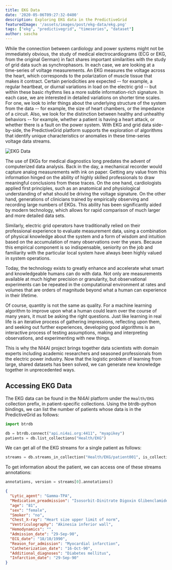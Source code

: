 ```yaml
---
title: EKG Data
date: '2020-05-06T09:27:32-0400'
description: Exploring EKG data in the PredictiveGrid
featuredImage: '/assets/images/post/ekg-data/ekg.png'
tags: ["ekg", "predictivegrid", "timeseries", "dataset"]
author: sascha
---
```


While the connection between cardiology and power systems might not be immediately obvious, the study of medical electrocardiograms (ECG or EKG, from the original German) in fact shares important similarities with the study of grid data such as synchrophasors. In each case, we are looking at a time-series of voltage measurements. An EKG measures the voltage across the heart, which corresponds to the polarization of muscle tissue that makes it contract. Certain periodicities are expected -- for example, a regular heartbeat, or diurnal variations in load on the electric grid -- but within these basic rhythms lies a more subtle information-rich signature. In each case, we are interested in detailed variations on shorter time scales. For one, we look to infer things about the underlying structure of the system from the data -- for example, the size of heart chambers, or the impedance of a circuit. Also, we look for the distinction between healthy and unhealthy behaviors -- for example, whether a patient is having a heart attack, or whether there is a fault on the power system. With EKG and grid data side-by-side, the PredictiveGrid platform supports the exploration of algorithms that identify unique characteristics or anomalies in these time-series voltage data streams.

![EKG Data](/assets/images/post/ekg-data/ekg.png)

The use of EKGs for medical diagnostics long predates the advent of computerized data analysis. Back in the day, a mechanical recorder would capture analog measurements with ink on paper. Getting any value from this information hinged on the ability of highly skilled professionals to draw meaningful conclusions from these traces. On the one hand, cardiologists applied first principles, such as an anatomical and physiological understanding of what should be driving the voltage signature. On the other hand, generations of clinicians trained by empirically observing and recording large numbers of EKGs. This ability has been significantly aided by modern technology, which allows for rapid comparison of much larger and more detailed data sets.

Similarly, electric grid operators have traditionally relied on their professional experience to evaluate measurement data, using a combination of physical knowledge about the system and a form of wisdom and intuition based on the accumulation of many observations over the years. Because this empirical component is so indispensable, seniority on the job and familiarity with the particular local system have always been highly valued in system operations.

Today, the technology exists to greatly enhance and accelerate what smart and knowledgeable humans can do with data. Not only are measurements available at much higher precision or granularity, but observational experiments can be repeated in the computational environment at rates and volumes that are orders of magnitude beyond what a human can experience in their lifetime.

Of course, quantity is not the same as quality. For a machine learning algorithm to improve upon what a human could learn over the course of many years, it must be asking the right questions. Just like learning in real life is an iterative process of gathering impressions, reflecting upon them, and seeking out further experiences, developing good algorithms is an interactive process of testing assumptions, making and interpreting observations, and experimenting with new things.

This is why the NI4AI project brings together data scientists with domain experts including academic researchers and seasoned professionals from the electric power industry. Now that the logistic problem of learning from large, shared datasets has been solved, we can generate new knowledge together in unprecedented ways.

## Accessing EKG Data

The EKG data can be found in the NI4AI platform under the `Health/EKG` collection prefix, in patient-specific collections. Using the btrdb-python bindings, we can list the number of patients whose data is in the PredictiveGrid as follows:

```python
import btrdb

db = btrdb.connect("api.ni4ai.org:4411", "myapikey")
patients = db.list_collections("Health/EKG")
```

We can get all of the EKG streams for a single patient as follows:

```python
streams = db.streams_in_collection("Health/EKG/patient001", is_collection_prefix=False)
```

To get information about the patient, we can access one of these streams annotations:

```python
annotations, version = streams[0].annotations()
```

```json
{
  "Lytic_agent": "Gamma-TPA",
  "Medication_preadmission": "Isosorbit-Dinitrate Digoxin Glibenclamide",
  "age": "81",
  "sex": "female",
  "Smoker": "no",
  "Chest_X-ray": "Heart size upper limit of norm",
  "Ventriculography": "Akinesia inferior wall",
  "Hemodynamics": "",
  "Admission_date": "29-Sep-90",
  "ECG_date": "18/10/1990",
  "Reason_for_admission": "Myocardial infarction",
  "Catheterization_date": "16-Oct-90",
  "Additional_diagnoses": "Diabetes mellitus",
  "Infarction_date": "29-Sep-90"
}
```

